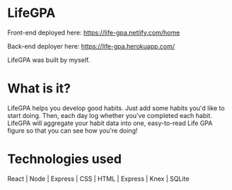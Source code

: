 # LifeGPA
Front-end deployed here: https://life-gpa.netlify.com/home

Back-end deployer here: https://life-gpa.herokuapp.com/

LifeGPA was built by myself.

# What is it?
LifeGPA helps you develop good habits. Just add some habits you'd like to start doing. Then, each day log whether you've completed each habit. LifeGPA will aggregate your habit data into one, easy-to-read Life GPA figure so that you can see how you're doing!

# Technologies used
React | Node | Express | CSS | HTML | Express | Knex | SQLite
